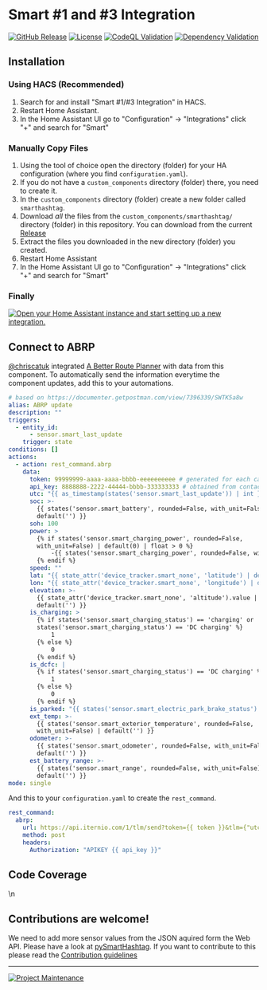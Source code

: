 # Smart #1 and #3 Integration

[![GitHub Release][releases-shield]][releases]
[![License][license-shield]](LICENSE)
[![CodeQL Validation][codeql-shield]][codeql]
[![Dependency Validation][tests-shield]][tests]

## Installation

### Using HACS (Recommended)

1. Search for and install "Smart #1/#3 Integration" in HACS.
1. Restart Home Assistant.
1. In the Home Assistant UI go to "Configuration" -> "Integrations" click "+" and search for "Smart"

### Manually Copy Files

1. Using the tool of choice open the directory (folder) for your HA configuration (where you find `configuration.yaml`).
1. If you do not have a `custom_components` directory (folder) there, you need to create it.
1. In the `custom_components` directory (folder) create a new folder called `smarthashtag`.
1. Download _all_ the files from the `custom_components/smarthashtag/` directory (folder) in this repository. You can download from the current [Release](https://github.com/DasBasti/SmartHashtag/releases)
1. Extract the files you downloaded in the new directory (folder) you created.
1. Restart Home Assistant
1. In the Home Assistant UI go to "Configuration" -> "Integrations" click "+" and search for "Smart"

### Finally

[![Open your Home Assistant instance and start setting up a new integration.](https://my.home-assistant.io/badges/config_flow_start.svg)](https://my.home-assistant.io/redirect/config_flow_start/?domain=smarthashtag)

## Connect to ABRP

[@chriscatuk](https://github.com/chriscatuk) integrated [A Better Route Planner](https://abetterrouteplanner.com/) with data from this component. To automatically send the information everytime the component updates, add this to your automations.

```yaml
# based on https://documenter.getpostman.com/view/7396339/SWTK5a8w
alias: ABRP update
description: ""
triggers:
  - entity_id:
      - sensor.smart_last_update
    trigger: state
conditions: []
actions:
  - action: rest_command.abrp
    data:
      token: 99999999-aaaa-aaaa-bbbb-eeeeeeeeee # generated for each car in ABRP app
      api_key: 8888888-2222-44444-bbbb-333333333 # obtained from contact@iternio.com , see https://documenter.getpostman.com/view/7396339/SWTK5a8w
      utc: "{{ as_timestamp(states('sensor.smart_last_update')) | int }}"
      soc: >-
        {{ states('sensor.smart_battery', rounded=False, with_unit=False) |
        default('') }}
      soh: 100
      power: >
        {% if states('sensor.smart_charging_power', rounded=False,
        with_unit=False) | default(0) | float > 0 %}
            -{{ states('sensor.smart_charging_power', rounded=False, with_unit=False) | int / 1000 }}
        {% endif %}
      speed: ""
      lat: "{{ state_attr('device_tracker.smart_none', 'latitude') | default('') }}"
      lon: "{{ state_attr('device_tracker.smart_none', 'longitude') | default('') }}"
      elevation: >-
        {{ state_attr('device_tracker.smart_none', 'altitude').value |
        default('') }}
      is_charging: >
        {% if states('sensor.smart_charging_status') == 'charging' or
        states('sensor.smart_charging_status') == 'DC charging' %}
            1
        {% else %}
            0
        {% endif %}
      is_dcfc: |
        {% if states('sensor.smart_charging_status') == 'DC charging' %}
            1
        {% else %}
            0
        {% endif %}
      is_parked: "{{ states('sensor.smart_electric_park_brake_status') | default(0) }}"
      ext_temp: >-
        {{ states('sensor.smart_exterior_temperature', rounded=False,
        with_unit=False) | default('') }}
      odometer: >-
        {{ states('sensor.smart_odometer', rounded=False, with_unit=False) |
        default('') }}
      est_battery_range: >-
        {{ states('sensor.smart_range', rounded=False, with_unit=False) |
        default('') }}
mode: single
```

And this to your `configuration.yaml` to create the `rest_command`.

```yaml
rest_command:
  abrp:
    url: https://api.iternio.com/1/tlm/send?token={{ token }}&tlm={"utc":"{{ utc }}","soc":"{{ soc }}","soh":"{{ soh }}","power":"{{ power }}","speed":"{{ speed }}","lat":"{{ lat }}","lon":"{{ lon }}","is_charging":"{{ is_charging }}","is_dcfc":"{{ is_dcfc }}","is_parked":"{{ is_parked }}","elevation":"{{ elevation }}","ext_temp":"{{ ext_temp }}","odometer":"{{ odometer }}","est_battery_range":"{{ est_battery_range }}"}
    method: post
    headers:
      Authorization: "APIKEY {{ api_key }}"
```

## Code Coverage

<!-- Pytest Coverage Comment:Begin -->
\n<!-- Pytest Coverage Comment:End -->

## Contributions are welcome!

We need to add more sensor values from the JSON aquired form the Web API. Please have a look at [pySmartHashtag](https://github.com/DasBasti/pySmartHashtag).
If you want to contribute to this please read the [Contribution guidelines](CONTRIBUTING.md)

---

[![Project Maintenance][maintenance-shield]](https://platinenmacher.tech)

[commits-shield]: https://img.shields.io/github/commit-activity/y/DasBasti/smarthashtag.svg
[commits]: https://github.com/DasBasti/smarthashtag/commits/main
[license-shield]: https://img.shields.io/github/license/DasBasti/smarthashtag.svg
[maintenance-shield]: https://img.shields.io/badge/maintainer-Bastian%20Neumann%20%40DasBasti-blue.svg
[releases-shield]: https://img.shields.io/github/v/release/DasBasti/smarthashtag.svg
[releases]: https://github.com/DasBasti/smarthashtag/releases
[codeql-shield]: https://github.com/DasBasti/smarthashtag/actions/workflows/codeql-analysis.yml/badge.svg
[codeql]: https://github.com/DasBasti/smarthashtag/actions/workflows/codeql-analysis.yml
[tests-shield]: https://github.com/DasBasti/SmartHashtag/actions/workflows/tests.yml/badge.svg
[tests]: https://github.com/DasBasti/SmartHashtag/actions/workflows/tests.yml
